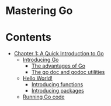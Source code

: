 Mastering Go
==============

# Contents

- [Chapter 1: A Quick Introduction to Go](chapter-1.md#chapter-1-a-quick-introduction-to-go)
  * [Introducing Go](chapter-1.md#introducing-go)
    + [The advantages of Go](chapter-1.md#the-advantages-of-go)
    + [The go doc and godoc utilities](chapter-1.md#the-go-doc-and-godoc-utilities)
  * [Hello World!](chapter-1.md#hello-world)
    - [Introducing functions](chapter-1.md#introducing-functions)
    - [Introducing packages](chapter-1.md#introducing-packages)
  * [Running Go code](chapter-1.md#running-go-code)

